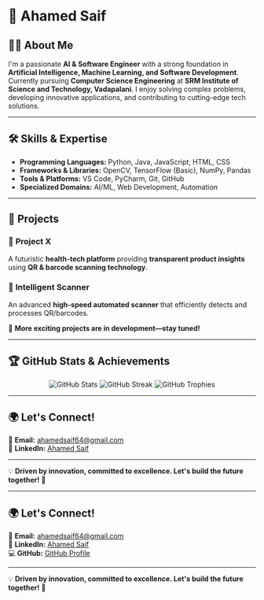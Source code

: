 # 🚀 Ahamed Saif

## 👨‍💻 About Me
I'm a passionate **AI & Software Engineer** with a strong foundation in **Artificial Intelligence, Machine Learning, and Software Development**. Currently pursuing **Computer Science Engineering** at **SRM Institute of Science and Technology, Vadapalani**. I enjoy solving complex problems, developing innovative applications, and contributing to cutting-edge tech solutions.

---
## 🛠 Skills & Expertise
- **Programming Languages:** Python, Java, JavaScript, HTML, CSS  
- **Frameworks & Libraries:** OpenCV, TensorFlow (Basic), NumPy, Pandas  
- **Tools & Platforms:** VS Code, PyCharm, Git, GitHub  
- **Specialized Domains:** AI/ML, Web Development, Automation

---
## 🚀 Projects
### 🔹 **Project X**
A futuristic **health-tech platform** providing **transparent product insights** using **QR & barcode scanning technology**.

### 🔹 **Intelligent Scanner**
An advanced **high-speed automated scanner** that efficiently detects and processes QR/barcodes.

📌 **More exciting projects are in development—stay tuned!**

---
## 🏆 GitHub Stats & Achievements
<p align="center">
  <img src="https://github-readme-stats.vercel.app/api?username=AhamedSaif&show_icons=true&theme=dark" alt="GitHub Stats" />
  <img src="https://github-readme-streak-stats.herokuapp.com/?user=AhamedSaif&theme=dark" alt="GitHub Streak" />
  <img src="https://github-profile-trophy.vercel.app/?username=AhamedSaif&theme=darkhub&no-frame=true&margin-w=15" alt="GitHub Trophies" />
</p>

---
## 🌍 Let's Connect!
📧 **Email:** [ahamedsaif64@gmail.com](mailto:ahamedsaif64@gmail.com)  
🔗 **LinkedIn:** [Ahamed Saif](https://www.linkedin.com/in/ahamed-saif)

---
💡 **Driven by innovation, committed to excellence. Let's build the future together!** 🚀


---
## 🌍 Let's Connect!
📧 **Email:** [ahamedsaif64@gmail.com](mailto:ahamedsaif64@gmail.com)  
🔗 **LinkedIn:** [Ahamed Saif](https://www.linkedin.com/in/ahamed-saif)  
💻 **GitHub:** [GitHub Profile](https://github.com/your-username)  

---
💡 **Driven by innovation, committed to excellence. Let's build the future together!** 🚀
